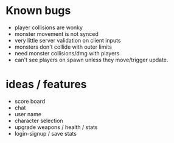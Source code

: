 # Known bugs
- player collisions are wonky
- monster movement is not synced
- very little server validation on client inputs
- monsters don't collide with outer limits
- need monster collisions/dmg with players
- can't see players on spawn unless they move/trigger update.

# ideas / features
- score board
- chat
- user name
- character selection
- upgrade weapons / health / stats
- login-signup / save stats